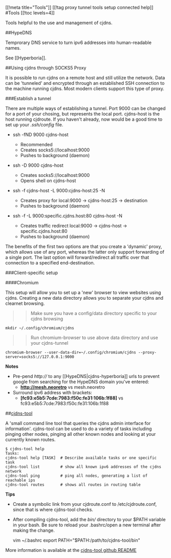 [[!meta title="Tools"]]
[[!tag proxy tunnel tools setup connected help]]
#Tools
[[!toc levels=4]]

Tools helpful to the use and management of cjdns.


##HypeDNS

Temprorary DNS service to turn ipv6 addresses into human-readable names.

See [[Hyperboria]].


##Using cjdns through SOCKS5 Proxy

It is possible to run cjdns on a remote host and still utilize the network.  Data can be 'tunneled' and encrypted through an established SSH connection to the machine running cjdns.  Most modern clients support this type of proxy.

###Establish a tunnel

There are multiple ways of establishing a tunnel. Port 9000 can be changed for a port of your chosing, but represents the local port.  cjdns-host is the host running cjdroute.  If you haven't already, now would be a good time to set up your *.ssh/config* file.

* ssh -fND 9000 cjdns-host
	* Recommended
	* Creates socks5://localhost:9000
	* Pushes to background (daemon)

* ssh -D 9000 cjdns-host
	* Creates socks5://localhost:9000
	* Opens shell on cjdns-host

* ssh -f cjdns-host -L 9000:cjdns-host:25 -N
	* Creates proxy for local:9000 -> cjdns-host:25 -> destination
	* Pushes to background (daemon)

* ssh -f -L 9000:specific.cjdns.host:80 cjdns-host -N
	* Creates traffic redirect local:9000 -> cjdns-host -> specific.cjdns.host:80
	* Pushes to background (daemon)


The benefits of the first two options are that you create a 'dynamic' proxy, which allows use of any port, whereas the latter only support forwarding of a single port.  The last option will forward/redirect all traffic over that connection to a specified end-destination.

###Client-specific setup

####Chromium

This setup will allow you to set up a 'new' browser to view websites using cjdns.  Creating a new data directory allows you to separate your cjdns and clearnet browsing.

>> Make sure you have a config/data directory specific to your cjdns browsing

	mkdir ~/.config/chromium/cjdns

>> Run chromium-browser to use above data directory and use your cjdns-tunnel

	chromium-browser --user-data-dir=~/.config/chromium/cjdns --proxy-server=socks5://127.0.0.1:9000

**Notes**

* Pre-pend *http://* to any [[HypeDNS|cjdns-hyperboria]] urls to prevent google from searching for the HypeDNS domain you've entered:
	* **http://mesh.neoretro** vs mesh.neoretro
* Surround ipv6 address with brackets:
	* **[fc93:e5b5:7cde:7983:f50c:fe31:106b:1f88]** vs fc93:e5b5:7cde:7983:f50c:fe31:106b:1f88


##[cjdns-tool](https://github.com/kechagia/cjdns-tool)

A 'small command line tool that queries the cjdns admin interface for information'.  cjdns-tool can be used to do a variety of tasks including pinging other nodes, pinging all other known nodes and looking at your currently known routes.

	$ cjdns-tool help
	Tasks:
	cjdns-tool help [TASK]  # Describe available tasks or one specific task
	cjdns-tool list         # show all known ipv6 addresses of the cjdns network
	cjdns-tool ping         # ping all nodes, generating a list of reachable ips
	cjdns-tool routes       # shows all routes in routing table

**Tips**

* Create a symbolic link from your cjdroute.conf to /etc/cjdroute.conf, since that is where cjdns-tool checks.
* After compiling cjdns-tool, add the *bin/* directory to your $PATH variable in your bash. Be sure to reload your .bashrc/open a new terminal after making the change.

	vim ~/.bashrc
	export PATH="$PATH:/path/to/cjdns-tool/bin"

More information is available at the [cjdns-tool github README](https://github.com/kechagia/cjdns-tool)
